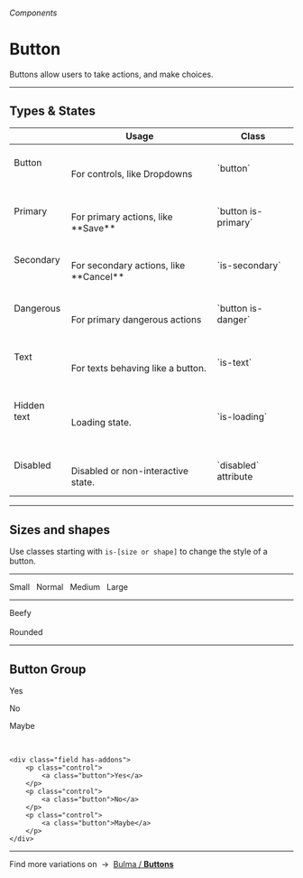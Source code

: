 <h6 class="subtitle is-5 has-text-grey has-text-weight-semibold">Components</h6><h1 class="title is-1 has-text-weight-bold">Button</h1>
<p class="subtitle is-5">
    <span class="has-text-weight-semibold">Buttons</span> allow users to take actions, and make choices.
</p>

<hr class="is-large is-visible">

<h2 class="title is-4">Types & States</h2>

<table class="table is-fullwidth">
    <thead>
        <tr>
            <th></th>
            <th>Usage</th>
            <th>Class</th>
        </tr>
    </thead>
    <tbody>
        <tr>
            <td class="has-text-centered"><br><div class="button">Button</div><br><br></td>
            <td><br>For controls, like Dropdowns</td>
            <td>`button`</td>
        </tr>
        <tr>
            <td class="has-text-centered"><br><div class="button is-primary">Primary</div><br><br></td>
            <td><br>For primary actions, like **Save**</td>
            <td>`button is-primary`</td>
        </tr>
        <tr>
            <td class="has-text-centered"><br><div class="button is-secondary">Secondary</div><br><br></td>
            <td><br>For secondary actions, like **Cancel**</td>
            <td>`is-secondary`</td>
        </tr>
        <tr>
            <td class="has-text-centered"><br><div class="button is-danger">Dangerous</div><br><br></td>
            <td><br>For primary dangerous actions</td>
            <td>`button is-danger`</td>
        </tr>
        <tr>
            <td class="has-text-centered"><br><div class="button is-text">Text</div><br><br></td>
            <td><br>For texts behaving like a button.</td>
            <td>`is-text`</td>
        </tr>
        <tr>
            <td class="has-text-centered"><br><div class="button is-loading">Hidden text</div><br><br></td>
            <td><br>Loading state.</td>  
            <td>`is-loading`</td>
        </tr>
        <tr>
            <td class="has-text-centered"><br><div class="button" disabled>Disabled</div><br><br></td>
            <td><br>Disabled or non-interactive state.</td>
            <td>`disabled` attribute</td>
        </tr>
    </tbody>
</table>

<hr class="is-large is-visible">

<h2 class="title is-4">Sizes and shapes</h2>

Use classes starting with `is-[size or shape]` to change the style of a button.

<hr class="is-small">

<span class="button is-small">Small</span> &nbsp; 
<span class="button">Normal</span> &nbsp; 
<span class="button is-medium">Medium</span> &nbsp; 
<span class="button is-large">Large</span>
<hr class="is-small">
<div class="button is-beefy is-primary">Beefy</div> &nbsp;&nbsp; 
<div class="button is-rounded is-medium">Rounded</div>


<hr class="is-large is-visible">

<h2 class="title is-4 has-text-weight-semibold">Button Group</h2>

<div class="field has-addons">
    <p class="control">
        <a class="button">Yes</a>
    </p>
    <p class="control">
        <a class="button">No</a>
    </p>
    <p class="control">
        <a class="button">Maybe</a>
    </p>
</div>

<br>

    <div class="field has-addons">
        <p class="control">
            <a class="button">Yes</a>
        </p>
        <p class="control">
            <a class="button">No</a>
        </p>
        <p class="control">
            <a class="button">Maybe</a>
        </p>
    </div>


<hr class="is-large">

<div class="box is-bordered">
    Find more variations on &nbsp;→&nbsp; <a href="http://bulma.io/documentation/elements/button/" target="blank">Bulma / <strong>Buttons</strong></a>
</div>
